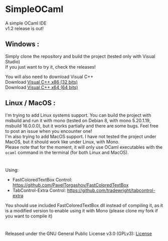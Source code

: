 # SimpleOCaml
A simple OCaml IDE  
v1.2 release is out!  
## Windows :
Simply clone the repository and build the project (tested only with Visual Studio)  
If you just want to try it, check the releases!

You will also need to download Visual C++  
Download [Visual C++ x86 (32 bits)](https://aka.ms/vs/16/release/vc_redist.x86.exe)  
Download [Visual C++ x64 (64 bits)](https://aka.ms/vs/16/release/vc_redist.x64.exe)  
  
## Linux / MacOS :
I'm trying to add Linux systems support. You can build the project with msbuild and run it with mono (tested on Debian 8, with mono 5.20.1.19, msbuild 16.0.0.0), but it works partially and there are some bugs. Feel free to post an issue when you encounter one!  
I'm also trying to add MacOS support. I have not tested the project under MacOS, but it should work like under Linux, with Mono.  
Please note that for the moment, it will only use OCaml executables with the `ocaml` command in the terminal (for both Linux and MacOS).  
#
Using:  
* FastColoredTextBox Control: https://github.com/PavelTorgashov/FastColoredTextBox  
* TabControl-Extra Control: https://github.com/tradewright/tabcontrol-extra  
  
You should use included FastColoredTextBox dll instead of compiling it, as it is a modified version to enable using it with Mono (please clone my fork if you want to compile it)  
#
Released under the GNU General Public License v3.0 (GPLv3): [License](https://github.com/gmattis/simpleOcaml/blob/master/LICENSE)

